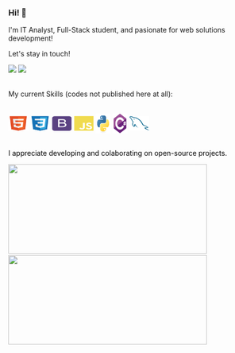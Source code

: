 ### Hi! 👋

<p>I'm IT Analyst, Full-Stack student, and pasionate for web solutions development!

Let's stay in touch!
  
  <div> 
  <a href = "mailto:felipe.saint@gmail.com" target ="_blank"><img src="https://camo.githubusercontent.com/571384769c09e0c66b45e39b5be70f68f552db3e2b2311bc2064f0d4a9f5983b/68747470733a2f2f696d672e736869656c64732e696f2f62616467652f476d61696c2d4431343833363f7374796c653d666f722d7468652d6261646765266c6f676f3d676d61696c266c6f676f436f6c6f723d7768697465" data-canonical-src="https://img.shields.io/badge/Gmail-D14836?style=for-the-badge&amp;logo=gmail&amp;logoColor=white" style="max-width:100%;"></a>
  <a href="https://www.linkedin.com/in/felipen20" target="_blank"><img src="https://img.shields.io/badge/-LinkedIn-%230077B5?style=for-the-badge&logo=linkedin&logoColor=white" target="_blank"></a> 
 
  </div>
  
  <br>
  
  <p>My current Skills (codes not published here at all):</p>

  <div style="display: inline_block"><br>
  <a style="text-decoration: none; list-style: none; color: #000; cursor: none;" href="https://github.com/FlipeFrontDev">
  <img align="center" alt="Flipe-HTML" height="30" width="40" src="https://raw.githubusercontent.com/devicons/devicon/master/icons/html5/html5-original.svg">
  <img align="center" alt="Flipe-CSS" height="30" width="40" src="https://raw.githubusercontent.com/devicons/devicon/master/icons/css3/css3-original.svg">
  <img align="center" alt="Flipe-Bootstrap" height="30" width="40" src="https://raw.githubusercontent.com/devicons/devicon/master/icons/bootstrap/bootstrap-plain.svg">
  <img align="center" alt="Flipe-Js" height="30" width="40" src="https://raw.githubusercontent.com/devicons/devicon/master/icons/javascript/javascript-plain.svg">
  <img align="center" alt="Flipe-Python" width="30" height="40"src="https://raw.githubusercontent.com/devicons/devicon/master/icons/python/python-original.svg"/>
  <img align="center" alt="Flipe-CSharp" width="30" height="40" src="https://raw.githubusercontent.com/devicons/devicon/master/icons/csharp/csharp-original.svg"/>
  <img align="center" alt="Flipe-MySQL" height="30" width="40" src="https://raw.githubusercontent.com/devicons/devicon/master/icons/mysql/mysql-original.svg">
  </div>
  
  <br>

<p>I appreciate developing and colaborating on open-source projects.</p>

<div style="display: flex; flex-wrap: nowrap;">
  <a style="text-decoration: none; list-style: none; color: #000; cursor: none;" href="https://github.com/FlipeFrontDev">
  <img style="text-decoration: none; list-style: none;" width="400em" height="180em" src="https://github-readme-stats.vercel.app/api?username=flipefrontdev&show_icons=true&theme=dark&include_all_commits=true&count_private=true"/>
  <img style="text-decoration: none; list-style: none;"  width="400em" height="180em" src="https://github-readme-stats.vercel.app/api/top-langs/?username=flipefrontdev&layout=compact&langs_count=7&theme=dark"/>
</div>
